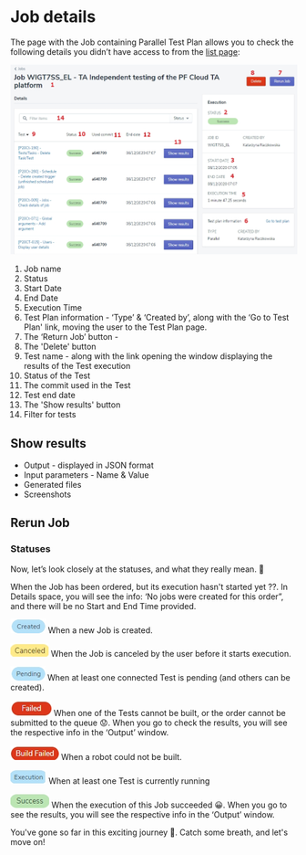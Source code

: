 # Job details

The page with the Job containing Parallel Test Plan allows you to check the following details you didn’t have access to from the [list page]():

![job11](../../../assets/images3/job11.jpg)

1. Job name
2. Status
3. Start Date
4. End Date
5. Execution Time
6. Test Plan information - ‘Type’ & ‘Created by’, along with the ‘Go to Test Plan' link, moving the user to the Test Plan page.
7. The ‘Return Job’ button - 
8. The 'Delete' button
9. Test name - along with the link opening the window displaying the results of the Test execution
10. Status of the Test
11. The commit used in the Test
12. Test end date
13. The 'Show results' button
14. Filter for tests

## Show results

- Output - displayed in JSON format
- Input parameters - Name & Value
- Generated files 
- Screenshots

## Rerun Job


### Statuses
Now, let’s look closely at the statuses, and what they really mean. 👀


When the Job has been ordered, but its execution hasn't started yet ??. In Details space, you will see the info: ‘No jobs were created for this order”, and there will be no Start and End Time provided. 

![created](../../../assets/images3/created.jpg) When a new Job is created.

![canceled](../../../assets/images3/canceled.jpg) When the Job is canceled by the user before it starts execution.

![pedning](../../../assets/images3/pending.jpg) When at least one connected Test is pending (and others can be created).

![failed](../../../assets/images3/failed.jpg) When one of the Tests cannot be built, or the order cannot be submitted to the queue 😟. When you go to check the results, you will see the respective info in the ‘Output’ window. 

![bfailed](../../../assets/images3/buildfailed.jpg) When a robot could not be built.

![exec](../../../assets/images3/Execution.jpg)  When at least one Test is currently running

![success](../../../assets/images3/success.jpg) When the execution of this Job succeeded 😀. When you go to see the results, you will see the respective info in the ‘Output’ window.


You've gone so far in this exciting journey 👏. Catch some breath, and let's move on!